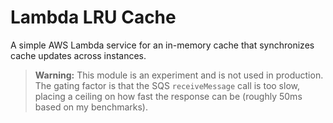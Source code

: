 # Lambda LRU Cache

A simple AWS Lambda service  for an in-memory cache that synchronizes cache updates across instances.

> **Warning:** This module is an experiment and is not used in production. The gating factor is that the SQS `receiveMessage` call is too slow, placing a ceiling on how fast the response can be (roughly 50ms based on my benchmarks).
